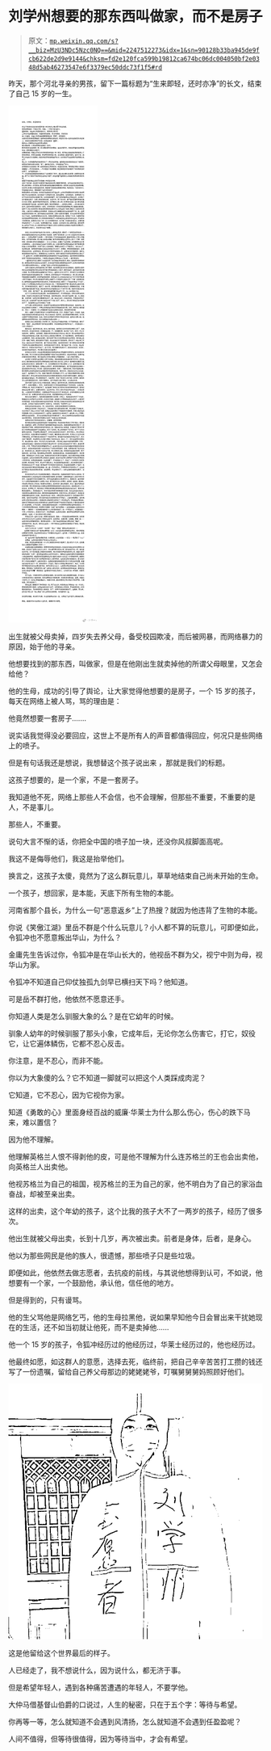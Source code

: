 # 刘学州想要的那东西叫做家，而不是房子

> 原文：[`mp.weixin.qq.com/s?__biz=MzU3NDc5Nzc0NQ==&mid=2247512273&idx=1&sn=90128b33ba945de9fcb622de2d9e9144&chksm=fd2e120fca599b19812ca674bc06dc004050bf2e0348d5ab46273547e6f3379ec50ddc73f1f5#rd`](http://mp.weixin.qq.com/s?__biz=MzU3NDc5Nzc0NQ==&mid=2247512273&idx=1&sn=90128b33ba945de9fcb622de2d9e9144&chksm=fd2e120fca599b19812ca674bc06dc004050bf2e0348d5ab46273547e6f3379ec50ddc73f1f5#rd)

昨天，那个河北寻亲的男孩，留下一篇标题为“生来即轻，还时亦净”的长文，结束了自己 15 岁的一生。

![](img/25a36b6b3accf613e6e0a39b2030c537.png)

出生就被父母卖掉，四岁失去养父母，备受校园欺凌，而后被网暴，而网络暴力的原因，始于他的寻亲。 

他想要找到的那东西，叫做家，但是在他刚出生就卖掉他的所谓父母眼里，又怎会给他？ 

他的生母，成功的引导了舆论，让大家觉得他想要的是房子，一个 15 岁的孩子，每天在网络上被人骂，骂的理由是：

他竟然想要一套房子.......

说实话我觉得没必要回应，这世上不是所有人的声音都值得回应，何况只是些网络上的喷子。 

但是有句话我还是想说，我想替这个孩子说出来 ，那就是我们的标题。 

这孩子想要的，是一个家，不是一套房子。 

我知道他不死，网络上那些人不会信，也不会理解，但那些不重要，不重要的是人，不是事儿。

那些人，不重要。

说句大言不惭的话，你把全中国的喷子加一块，还没你风叔脚面高呢。 

我这不是侮辱他们，我这是抬举他们。 

换言之，这孩子太傻，竟然为了这么群玩意儿，草草地结束自己尚未开始的生命。 

一个孩子，想回家，是本能，天底下所有生物的本能。 

河南省那个县长，为什么一句“恶意返乡”上了热搜？就因为他违背了生物的本能。 

你说《笑傲江湖》里岳不群是个什么玩意儿？小人都不算的玩意儿，可即便如此，令狐冲也不愿意叛出华山，为什么？ 

金庸先生告诉过你，令狐冲是在华山长大的，他视岳不群为父，视宁中则为母，视华山为家。

令狐冲不知道自己仰仗独孤九剑早已横扫天下吗？他知道。 

可是岳不群打他，他依然不愿意还手。 

你知道人类是怎么驯服大象的么？是在它幼年的时候。 

驯象人幼年的时候驯服了那头小象，它成年后，无论你怎么伤害它，打它，奴役它，让它遍体鳞伤，它都不忍心反击。 

你注意，是不忍心，而非不能。 

你以为大象傻的么？它不知道一脚就可以把这个人类踩成肉泥？ 

它知道，它不忍心，因为它视你为家。

知道《勇敢的心》里面身经百战的威廉·华莱士为什么那么伤心，伤心的跌下马来，难以置信？

因为他不理解。

他理解英格兰人恨不得剥他的皮，可是他不理解为什么连苏格兰的王也会出卖他，向英格兰人出卖他。 

他视苏格兰为自己的祖国，视苏格兰的王为自己的家，他不明白为了自己的家浴血奋战，却被至亲出卖。 

这样的出卖，这个年幼的孩子，这个比我的孩子大不了一两岁的孩子，经历了很多次。 

他出生就被父母出卖，长到十几岁，再次被出卖。前者是身体，后者，是身心。

他以为那些网民是他的族人，很遗憾，那些喷子只是些垃圾。 

即便如此，他依然去做志愿者，去抗疫的前线，与其说他想得到认可，不如说，他想要有一个家，一个鼓励他，承认他，信任他的地方。 

但是得到的，只有谩骂。 

他的生父骂他是网络乞丐，他的生母拉黑他，说如果早知他今日会冒出来干扰她现在的生活，还不如当初就让他死，而不是卖掉他......

他一个 15 岁的孩子，令狐冲经历过的他经历过，华莱士经历过的，他也经历过。

他最终如愿，如这群人的意愿，选择去死，临终前，把自己辛辛苦苦打工攒的钱还写了一份遗嘱，留给自己养父母那边的姥姥姥爷，叮嘱舅舅舅妈照顾好他们。

![](img/d460af21c2b8a0b463b89527a41fb869.png)

这是他留给这个世界最后的样子。

人已经走了，我不想说什么，因为说什么，都无济于事。 

但是希望年轻人，遇到各种痛苦遭遇的年轻人，不要学他。 

大仲马借基督山伯爵的口说过，人生的秘密，只在于五个字：等待与希望。 

你再等一等，怎么就知道不会遇到风清扬，怎么就知道不会遇到任盈盈呢？ 

人间不值得，但等待很值得，因为等待当中，才会有希望。